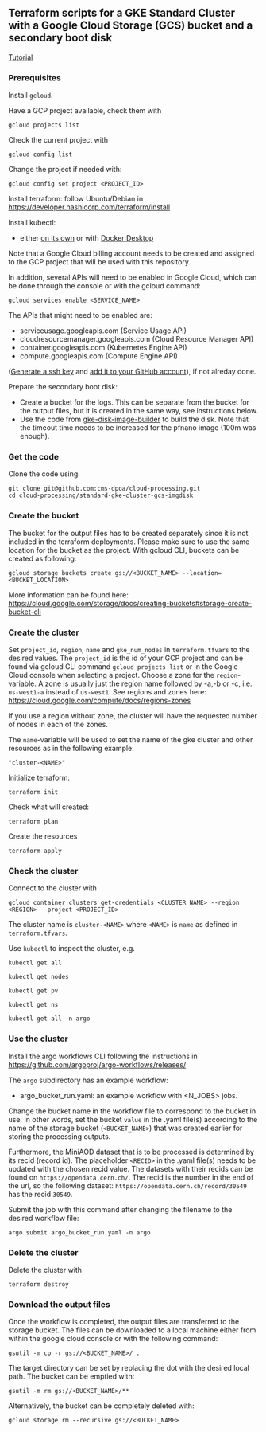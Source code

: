 ## Terraform scripts for a GKE Standard Cluster with a Google Cloud Storage (GCS) bucket and a secondary boot disk


[Tutorial](https://cms-opendata-workshop.github.io/tutorial-lesson-cloud-processing-gcp/)

### Prerequisites

Install `gcloud`.

Have a GCP project available, check them with

```
gcloud projects list
```

Check the current project with

```
gcloud config list
```

Change the project if needed with:

```
gcloud config set project <PROJECT_ID>
```

Install terraform: follow Ubuntu/Debian in https://developer.hashicorp.com/terraform/install

Install kubectl:
- either [on its own](https://kubernetes.io/docs/tasks/tools/install-kubectl-linux/#install-using-native-package-management) or with [Docker Desktop](https://www.docker.com/products/docker-desktop/)

Note that a Google Cloud billing account needs to be created and assigned to the GCP project that will be used with this repository.

In addition, several APIs will need to be enabled in Google Cloud, which can be done through the console or with the gcloud command:

```
gcloud services enable <SERVICE_NAME>
```

The APIs that might need to be enabled are:
- serviceusage.googleapis.com (Service Usage API)
- cloudresourcemanager.googleapis.com (Cloud Resource Manager API)
- container.googleapis.com (Kubernetes Engine API)
- compute.googleapis.com (Compute Engine API)

([Generate a ssh key](https://docs.github.com/en/authentication/connecting-to-github-with-ssh/generating-a-new-ssh-key-and-adding-it-to-the-ssh-agent?platform=linux) and [add it to your GitHub account](https://docs.github.com/en/authentication/connecting-to-github-with-ssh/adding-a-new-ssh-key-to-your-github-account?tool=webui)), if not alreday done.

Prepare the secondary boot disk:

- Create a bucket for the logs. This can be separate from the bucket for the output files, but it is created in the same way, see instructions below. 
- Use the code from [gke-disk-image-builder](https://github.com/GoogleCloudPlatform/ai-on-gke/tree/main/tools/gke-disk-image-builder) to build the disk. Note that the timeout time needs to be increased for the pfnano image (100m was enough).

### Get the code

Clone the code using:

```
git clone git@github.com:cms-dpoa/cloud-processing.git
cd cloud-processing/standard-gke-cluster-gcs-imgdisk
```

### Create the bucket

The bucket for the output files has to be created separately since it is not included in the terraform deployments.
Please make sure to use the same location for the bucket as the project.
With gcloud CLI, buckets can be created as following:

```
gcloud storage buckets create gs://<BUCKET_NAME> --location=<BUCKET_LOCATION>
```

More information can be found here: https://cloud.google.com/storage/docs/creating-buckets#storage-create-bucket-cli


### Create the cluster

Set `project_id`, `region`, `name` and `gke_num_nodes` in `terraform.tfvars` to the desired values.
The `project_id` is the id of your GCP project and can be found via gcloud CLI command `gcloud projects list` or in the Google Cloud console when selecting a project.
Choose a zone for the `region`-variable.
A zone is usually just the region name followed by -a,-b or -c, i.e. `us-west1-a` instead of `us-west1`.
See regions and zones here: https://cloud.google.com/compute/docs/regions-zones

If you use a region without zone, the cluster will have the requested number of nodes in each of the zones.

The `name`-variable will be used to set the name of the gke cluster and other resources as in the following example: 

```
"cluster-<NAME>"
```

Initialize terraform:

```
terraform init
```

Check what will created:

```
terraform plan
```

Create the resources

```
terraform apply
```

### Check the cluster

Connect to the cluster with

```
gcloud container clusters get-credentials <CLUSTER_NAME> --region <REGION> --project <PROJECT_ID>
```

The cluster name is `cluster-<NAME>` where `<NAME>` is `name` as defined in `terraform.tfvars`.


Use `kubectl` to inspect the cluster, e.g.

```
kubectl get all
```

```
kubectl get nodes
```

```
kubectl get pv
```

```
kubectl get ns
```

```
kubectl get all -n argo
```

### Use the cluster

Install the argo workflows CLI following the instructions in https://github.com/argoproj/argo-workflows/releases/

The `argo` subdirectory has an example workflow:

- argo_bucket_run.yaml: an example workflow with <N_JOBS> jobs.

Change the bucket name in the workflow file to correspond to the bucket in use.
In other words, set the bucket `value` in the .yaml file(s) according to the name of the storage bucket (`<BUCKET_NAME>`) that was created earlier for storing the processing outputs.

Furthermore, the MiniAOD dataset that is to be processed is determined by its recid (record id). The placeholder `<RECID>` in the .yaml file(s) needs to be updated with the chosen recid value.
The datasets with their recids can be found on `https://opendata.cern.ch/`.
The recid is the number in the end of the url, so the following dataset: `https://opendata.cern.ch/record/30549` has the recid `30549`.

Submit the job with this command after changing the filename to the desired workflow file:
```
argo submit argo_bucket_run.yaml -n argo 
```

### Delete the cluster

Delete the cluster with

```
terraform destroy
```

### Download the output files
Once the workflow is completed, the output files are transferred to the storage bucket.
The files can be downloaded to a local machine either from within the google cloud console or with the following command:
```
gsutil -m cp -r gs://<BUCKET_NAME>/ .
```
The target directory can be set by replacing the dot with the desired local path.
The bucket can be emptied with:
```
gsutil -m rm gs://<BUCKET_NAME>/**
```
Alternatively, the bucket can be completely deleted with:
```
gcloud storage rm --recursive gs://<BUCKET_NAME>
```
